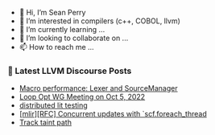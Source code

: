 - 👋 Hi, I’m Sean Perry
- 👀 I’m interested in compilers (c++, COBOL, llvm)
- 🌱 I’m currently learning ...
- 💞️ I’m looking to collaborate on ...
- 📫 How to reach me ...

<!---
s66perry/s66perry is a ✨ special ✨ repository because its `README.md` (this file) appears on your GitHub profile.
You can click the Preview link to take a look at your changes.
--->
### 📕 Latest LLVM Discourse Posts

<!-- DISCOURSE-LLVM:START -->
- [Macro performance: Lexer and SourceManager](https://discourse.llvm.org/t/macro-performance-lexer-and-sourcemanager/65713#post_1)
- [Loop Opt WG Meeting on Oct 5, 2022](https://discourse.llvm.org/t/loop-opt-wg-meeting-on-oct-5-2022/65712#post_1)
- [distributed lit testing](https://discourse.llvm.org/t/distributed-lit-testing/57691#post_7)
- [[mlir][RFC] Concurrent updates with `scf.foreach_thread](https://discourse.llvm.org/t/mlir-rfc-concurrent-updates-with-scf-foreach-thread/65615#post_4)
- [Track taint path](https://discourse.llvm.org/t/track-taint-path/65566#post_3)
<!-- DISCOURSE-LLVM:END -->
